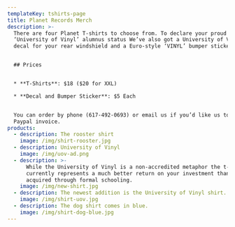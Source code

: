 ```yaml
---
templateKey: tshirts-page
title: Planet Records Merch
description: >-
  There are four Planet T-shirts to choose from. To declare your proud
  ‘University of Vinyl’ alumnus status We’ve also got a University of Vinyl
  decal for your rear windshield and a Euro-style ‘VINYL’ bumper sticker.


  ## Prices


  * **T-Shirts**: $18 ($20 for XXL)

  * **Decal and Bumper Sticker**: $5 Each


  You can order by phone (617-492-0693) or email us if you’d like us to issue a
  Paypal invoice.
products:
  - description: The rooster shirt
    image: /img/shirt-rooster.jpg
  - description: University of Vinyl
    image: /img/uov-ad.png
  - description: >-
      While the University of Vinyl is a non-accredited metaphor the t-shirt
      currently represents a much better return on your investment than one
      acquired through formal schooling.
    image: /img/new-shirt.jpg
  - description: The newest addition is the University of Vinyl shirt.
    image: /img/shirt-uov.jpg
  - description: The dog shirt comes in blue.
    image: /img/shirt-dog-blue.jpg
---
```


